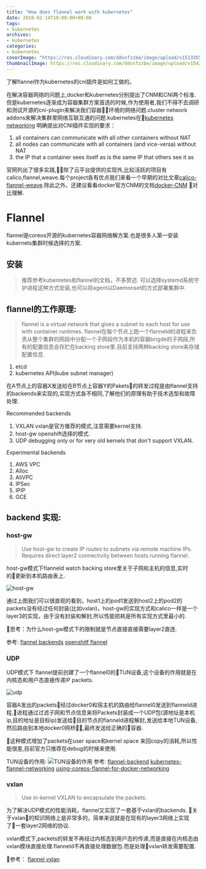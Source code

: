 ```yaml
---
title: "How does flannel work with kubernetes"
date: 2018-02-14T19:00:00+08:00
tags:
- kubernetes
archives:
- kubernetes
categories:
- kubernetes
coverImage: "https://res.cloudinary.com/ddvxfzzbe/image/upload/v1513355392/ChMkJ1f8ljWIBAmcAA-gWT6p-0oAAWzegGSHVwAD6Bx012_telyks.jpg"
thumbnailImage: https://res.cloudinary.com/ddvxfzzbe/image/upload/v1542166535/images_szcbux.png
---
```


了解flannel作为kubernetes的cni插件是如何工做的。
<!--more-->

在解决容器网络的问题上,docker和kubernetes分别提出了CNM和CNI两个标准.但是kubernetes逐渐成为容器集群方案首选的时候,作为使用者,我们不得不去调研和测试开源的cni-plugin来解决我们容器环境的网络问题.cluster network addons来解决集群里网络互联互通的问题.kubernetes在[kubernetes networking](https://kubernetes.io/docs/concepts/cluster-administration/networking/) 明确提出对CNI插件实现的要求：

1. all containers can communicate with all other containers without NAT
2. all nodes can communicate with all containers (and vice-versa) without NAT
3. the IP that a container sees itself as is the same IP that others see it as

官网列出了很多实践,除了云平台提供的实现外,比较活跃的项目有calico,flannel,weave.每个project各有优点我们来看一个早期的对比文章[calico-flannel-weave](http://chunqi.li/2015/11/15/Battlefield-Calico-Flannel-Weave-and-Docker-Overlay-Network/).除此之外，还建议看看docker官方CNM的文档[docker-CNM](https://success.docker.com/article/networking)
对比理解.

# Flannel
flannel是coreos开源的kubernetes容器网络解方案.也是很多人第一安装kubernets集群时候选择的方案.

## 安装
>   推荐参考kubenretes和flannel的文档，不多赘述.
可以选择systemd系统守护进程这种方式安装,也可以将agent以Daemonset的方式部署集群中.

## flannel的工作原理:
>   flannel is a virtual network that gives a subnet to each host for use with container runtimes.
flannel在每个节点上跑一个flanneld的进程来负责从整个集群的网段中分配一个子网段作为本机的容器brigde的子网段,所有的配置信息会存贮在backing store里.目前支持两种backing store来存储配置信息.

1. etcd
2. kubernetes API(kube subnet manager)

在A节点上的容器X发送给在B节点上容器Y的Pakets的转发过程是由flannel支持的backends来实现的,实现方式各不相同,了解他们的原理有助于技术选型和故障处理.

Recommended backends

1. VXLAN      vxlan是官方推荐的模式,注意需要kernel支持.
2. host-gw    openshift选择的模式.
3. UDP        debugging only or for very old kernels that don't support VXLAN.

Experimental backends

1. AWS VPC
2. Alloc
3. AliVPC
4. IPSec
5. IPIP
6. GCE

## backend 实现:

### host-gw
> Use host-gw to create IP routes to subnets via remote machine IPs. Requires direct layer2 connectivity between hosts running flannel.

host-gw模式下flanneld watch backing store里关于子网和主机的信息,实时的更新到本机路由表上.

![host-gw](https://res.cloudinary.com/ddvxfzzbe/image/upload/v1543398046/flannel-host-gw_1_xydcdn.png)

通过上图我们可以很直观的看到，host1上的pod1发送到host2上的pod2的packets没有经过任何封装(比如vxlan)，host-gw的实现方式和calico一样是一个layer3的实现，由于没有封装和解封,所以性能损耗是所有实现方式里最小的.

思考：为什么host-gw模式下的限制就是节点直接直接需要layer2直连. 

参考:
[flannel backends](https://github.com/coreos/flannel/blob/master/Documentation/backends.md)
[openshitf flannel](https://docs.openshift.com/container-platform/3.4/architecture/additional_concepts/flannel.html)

### UDP
UDP模式下
flannel提前创建了一个flannel0的TUN设备,这个设备的作用就是在内核态和用户态直接传递IP packets.

![udp](https://res.cloudinary.com/ddvxfzzbe/image/upload/v1543398058/flannel-udp_auedi7.png)

容器A发出的packets经过docker0和宿主机的路由给flannel0发送到flanneld进程,进程通过过滤子网和节点信息来将Packets封装成一个UDP包(源地址是本机ip,目的地址是目标ip)发送给目的节点的flanneld进程解封,发送给本地TUN设备,然后路由到本地docker0网桥,最终发送给正确的容器.

这种模式增加了packets在user space和kernel space 来回copy的消耗,所以性能很差,目前官方只推荐在debug的时候来使用.

TUN设备的作用:
![TUN设备的作用](https://res.cloudinary.com/ddvxfzzbe/image/upload/v1543398057/flannel-udp-tun-png_cyzq0c.png)
参考:
[flannel-backend](https://github.com/coreos/flannel/blob/master/Documentation/backends.md)
[kubernetes-flannel-networking](https://blog.laputa.io/kubernetes-flannel-networking-6a1cb1f8ec7c)
[using-coreos-flannel-for-docker-networking](https://www.slideshare.net/lorispack/using-coreos-flannel-for-docker-networking)

### vxlan
> Use in-kernel VXLAN to encapsulate the packets.

为了解决UDP模式的性能消耗，flannel又实现了一套基于vxlan的backends.
关于vxlan的知识网络上是非常多的，简单来说就是在现有的layer3网络上实现了一套layer2网络的协议.

vxlan模式下,packets的转发不再经过内核态到用户态的传递,而是直接在内核态由vxlan模块直接处理.flanneld不再直接处理数据包.而是处理vxlan转发需要配置.

参考：
[flannel vxlan](https://www.sdnlab.com/21143.html)
